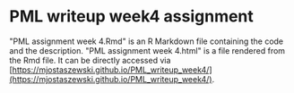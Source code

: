 # PML writeup week4 assignment

"PML assignment week 4.Rmd" is an R Markdown file containing the code and the description.
"PML assignment week 4.html" is a file rendered from the Rmd file. It can be directly accessed via [https://mjostaszewski.github.io/PML_writeup_week4/](https://mjostaszewski.github.io/PML_writeup_week4/).
